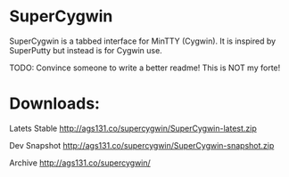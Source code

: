 SuperCygwin
===========
SuperCygwin is a tabbed interface for MinTTY (Cygwin). 
It is inspired by SuperPutty but instead is for Cygwin use.

TODO: Convince someone to write a better readme! This is NOT my forte!

Downloads:
==========
Latets Stable http://ags131.co/supercygwin/SuperCygwin-latest.zip

Dev Snapshot  http://ags131.co/supercygwin/SuperCygwin-snapshot.zip

Archive       http://ags131.co/supercygwin/


